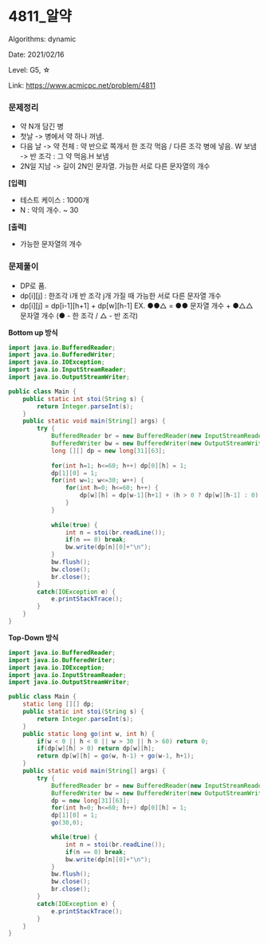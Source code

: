 # 4811_알약

Algorithms: dynamic

Date: 2021/02/16

Level: G5, ☆

Link: https://www.acmicpc.net/problem/4811

### 문제정리

- 약 N개 담긴 병
- 첫날 -> 병에서 약 하나 꺼냄.
- 다음 날
-> 약 전체 : 약 반으로 쪽개서 한 조각 먹음 / 다른 조각 병에 넣음. W 보냄
-> 반 조각 : 그 약 먹음.H 보냄
- 2N일 지남 -> 길이 2N인 문자열. 가능한 서로 다른 문자열의 개수

**[입력]**

- 테스트 케이스 : 1000개
- N : 약의 개수. ~ 30

**[출력]**

- 가능한 문자열의 개수

### 문제풀이

- DP로 품.
- dp[i][j] : 한조각 i개 반 조각 j개 가질 때 가능한 서로 다른 문자열 개수
- dp[i][j] = dp[i-1][h+1] + dp[w][h-1]
EX. ●●△ = ●● 문자열 개수 + ●△△ 문자열 개수 (● - 한 조각 / △ - 반 조각)

**Bottom up 방식**

```java
import java.io.BufferedReader;
import java.io.BufferedWriter;
import java.io.IOException;
import java.io.InputStreamReader;
import java.io.OutputStreamWriter;

public class Main {
	public static int stoi(String s) {
		return Integer.parseInt(s);
	}
	public static void main(String[] args) {
		try {
			BufferedReader br = new BufferedReader(new InputStreamReader(System.in));
			BufferedWriter bw = new BufferedWriter(new OutputStreamWriter(System.out));
			long [][] dp = new long[31][63];
			
			for(int h=1; h<=60; h++) dp[0][h] = 1;
			dp[1][0] = 1;
			for(int w=1; w<=30; w++) {
				for(int h=0; h<=60; h++) {
					dp[w][h] = dp[w-1][h+1] + (h > 0 ? dp[w][h-1] : 0);
				}
			}
			
			while(true) {
				int n = stoi(br.readLine());
				if(n == 0) break;
				bw.write(dp[n][0]+"\n");
			}
			bw.flush();
			bw.close();
			br.close();
		}
		catch(IOException e) {
			e.printStackTrace();
		}
	}
}
```

**Top-Down 방식**

```java
import java.io.BufferedReader;
import java.io.BufferedWriter;
import java.io.IOException;
import java.io.InputStreamReader;
import java.io.OutputStreamWriter;

public class Main {
	static long [][] dp;
	public static int stoi(String s) {
		return Integer.parseInt(s);
	}
	public static long go(int w, int h) {
		if(w < 0 || h < 0 || w > 30 || h > 60) return 0;
		if(dp[w][h] > 0) return dp[w][h];
		return dp[w][h] = go(w, h-1) + go(w-1, h+1);
	}
	public static void main(String[] args) {
		try {
			BufferedReader br = new BufferedReader(new InputStreamReader(System.in));
			BufferedWriter bw = new BufferedWriter(new OutputStreamWriter(System.out));
			dp = new long[31][63];
			for(int h=0; h<=60; h++) dp[0][h] = 1;
			dp[1][0] = 1;
			go(30,0);

			while(true) {
				int n = stoi(br.readLine());
				if(n == 0) break;
				bw.write(dp[n][0]+"\n");
			}
			bw.flush();
			bw.close();
			br.close();
		}
		catch(IOException e) {
			e.printStackTrace();
		}
	}
}
```